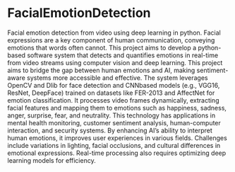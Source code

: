 # FacialEmotionDetection
Facial emotion detection from video using deep learning in python.
Facial expressions are a key component of human communication, conveying emotions that words
often cannot. This project aims to develop a python-based software system that detects and
quantifies emotions in real-time from video streams using computer vision and deep learning. This
project aims to bridge the gap between human emotions and AI, making sentiment-aware systems
more accessible and effective. The system leverages OpenCV and Dlib for face detection and CNNbased models (e.g., VGG16, ResNet, DeepFace) trained on datasets like FER-2013 and AffectNet for
emotion classification. It processes video frames dynamically, extracting facial features and mapping
them to emotions such as happiness, sadness, anger, surprise, fear, and neutrality. This technology
has applications in mental health monitoring, customer sentiment analysis, human-computer
interaction, and security systems. By enhancing AI’s ability to interpret human emotions, it improves
user experiences in various fields. Challenges include variations in lighting, facial occlusions, and
cultural differences in emotional expressions. Real-time processing also requires optimizing deep
learning models for efficiency.
